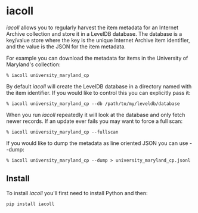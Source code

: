 # iacoll

*iacoll* allows you to regularly harvest the item metadata for an Internet
Archive collection and store it in a LevelDB database. The database is a
key/value store where the key is the unique Internet Archive item identifier,
and the value is the JSON for the item metadata.

For example you can download the metadata for items in the University of
Maryland's collection:

    % iacoll university_maryland_cp 

By default *iacoll* will create the LevelDB database in a directory named with
the item identifier. If you would like to control this you can explicitly pass
it:

    % iacoll university_maryland_cp --db /path/to/my/leveldb/database

When you run *iacoll* repeatedly it will look at the database and only fetch
newer records. If an update ever fails you may want to force a full scan:

    % iacoll university_maryland_cp --fullscan

If you would like to dump the metadata as line oriented JSON you can use --dump:

    % iacoll university_maryland_cp --dump > university_maryland_cp.jsonl

## Install

To install *iacoll* you'll first need to install Python and then:

    pip install iacoll
